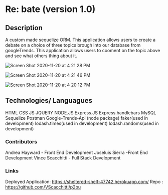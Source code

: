 # Re: bate (version 1.0)

## Description
A custom made sequelize ORM. This application allows users to create a debate on a choice of three topics brough into our database from googleTrends. This application allows users to cooment on the topic above and see what others thing about it.

![Screen Shot 2020-11-20 at 4 21 28 PM](https://user-images.githubusercontent.com/67161794/99854370-b346b400-2b52-11eb-8d0c-ac9064bc4f4a.png)

![Screen Shot 2020-11-20 at 4 21 46 PM](https://user-images.githubusercontent.com/67161794/99854400-c0fc3980-2b52-11eb-81a5-044e5e2ff99a.png)

![Screen Shot 2020-11-20 at 4 20 12 PM](https://user-images.githubusercontent.com/67161794/99854448-d2dddc80-2b52-11eb-8a72-85270a47d4b7.png)

## Technologies/ Languagues
HTML
CSS
JS
JQUERY
NODE.JS
Express.JS
Express.handlebars
MySQL
Sequelize
Postman
Google-Trends-Api (node package)
faker(used in development)
lodash.times(used in development)
lodash.randoms(used in development)

### Contributors
Andrea Hayward - Front End Development
Joseluis Sierra -Front End Development
Vince Scacchitti - Full Stack Development

### Links
Deployed Application: https://sheltered-shelf-47742.herokuapp.com/
Repo : https://github.com/VScacchitti/p2bu
